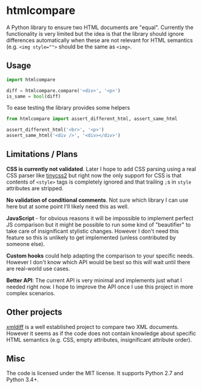 htmlcompare
=============

A Python library to ensure two HTML documents are "equal". Currently the functionality is very limited but the idea is that the library should ignore differences automatically when these are not relevant for HTML semantics (e.g. `<img style="">` should be the same as `<img>`.

Usage
--------------

```python
import htmlcompare

diff = htmlcompare.compare('<div>', '<p>')
is_same = bool(diff)
```

To ease testing the library provides some helpers

```python
from htmlcompare import assert_different_html, assert_same_html

assert_different_html('<br>', '<p>')
assert_same_html('<div />', '<div></div>')
```

Limitations / Plans
----------------------
**CSS is currently not validated**. Later I hope to add CSS parsing using a real CSS parser like [tinycss2](https://github.com/Kozea/tinycss2) but right now the only support for CSS is that contents of `<style>` tags is completely ignored and that trailing `;`s in `style` attributes are stripped.

**No validation of conditional comments**. Not sure which library I can use here but at some point I'll likely need this as well.

**JavaScript** - for obvious reasons it will be impossible to implement perfect JS comparison but it might be possible to run some kind of "beautifier" to take care of insignificant stylistic changes. However I don't need this feature so this is unlikely to get implemented (unless contributed by someone else).

**Custom hooks** could help adapting the comparison to your specific needs. However I don't know which API would be best so this will wait until there are real-world use cases.

**Better API**: The current API is very minimal and implements just what I needed right now. I hope to improve the API once I use this project in more complex scenarios.


Other projects
--------------
[xmldiff](https://github.com/Shoobx/xmldiff) is a well established project to compare two XML documents. However it seems as if the code does not contain knowledge about specific HTML semantics (e.g. CSS, empty attributes, insignificant attribute order).


Misc
--------------
The code is licensed under the MIT license. It supports Python 2.7 and Python 3.4+.


